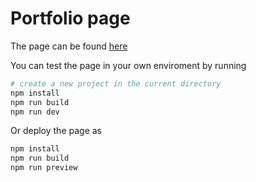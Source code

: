 # Portfolio page

The page can be found [here](https://google.com)

You can test the page in your own enviroment by running

```bash
# create a new project in the current directory
npm install
npm run build
npm run dev
```

Or deploy the page as
```bash
npm install
npm run build
npm run preview
```


